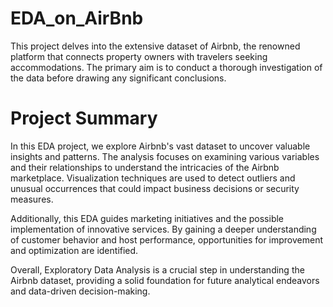 # EDA_on_AirBnb

This project delves into the extensive dataset of Airbnb, the renowned platform that connects property owners with travelers seeking accommodations. The primary aim is to conduct a thorough investigation of the data before drawing any significant conclusions.

# Project Summary
In this EDA project, we explore Airbnb's vast dataset to uncover valuable insights and patterns. The analysis focuses on examining various variables and their relationships to understand the intricacies of the Airbnb marketplace. Visualization techniques are used to detect outliers and unusual occurrences that could impact business decisions or security measures.

Additionally, this EDA guides marketing initiatives and the possible implementation of innovative services. By gaining a deeper understanding of customer behavior and host performance, opportunities for improvement and optimization are identified.

Overall, Exploratory Data Analysis is a crucial step in understanding the Airbnb dataset, providing a solid foundation for future analytical endeavors and data-driven decision-making.
